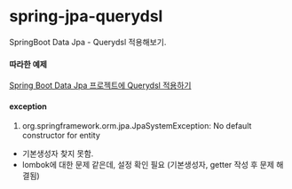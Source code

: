 # spring-jpa-querydsl
SpringBoot Data Jpa - Querydsl 적용해보기. 

#### 따라한 예제
[Spring Boot Data Jpa 프로젝트에 Querydsl 적용하기](https://jojoldu.tistory.com/372)


#### exception
1. org.springframework.orm.jpa.JpaSystemException: No default constructor for entity
- 기본생성자 찾지 못함.
- lombok에 대한 문제 같은데, 설정 확인 필요 (기본생성자, getter 작성 후 문제 해결됨)